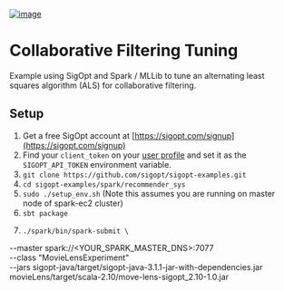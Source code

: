 [![image](https://sigopt.com/static/img/SigOpt_logo_horiz.png?raw=true)](https://sigopt.com)

# Collaborative Filtering Tuning

Example using SigOpt and Spark / MLLib to tune an alternating least squares algorithm (ALS) for collaborative filtering.

## Setup

1. Get a free SigOpt account at [https://sigopt.com/signup](https://sigopt.com/signup)
2. Find your `client_token` on your [user profile](https://sigopt.com/user/profile) and set it
  as the `SIGOPT_API_TOKEN` environment variable.
3. `git clone https://github.com/sigopt/sigopt-examples.git`
4. `cd sigopt-examples/spark/recommender_sys`
5. `sudo ./setup_env.sh`   (Note this assumes you are running on master node of spark-ec2 cluster)
6. `sbt package`
7. ```
   ./spark/bin/spark-submit \
  --master spark://<YOUR_SPARK_MASTER_DNS>:7077 \
  --class "MovieLensExperiment" \
  --jars sigopt-java/target/sigopt-java-3.1.1-jar-with-dependencies.jar \
  movieLens/target/scala-2.10/move-lens-sigopt_2.10-1.0.jar 
  ```
